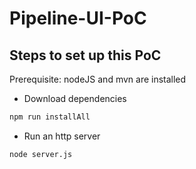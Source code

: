 # Pipeline-UI-PoC

Steps to set up this PoC
--------------
Prerequisite: nodeJS and mvn are installed

 * Download dependencies
```sh
npm run installAll
```

 * Run an http server
```sh
node server.js
```